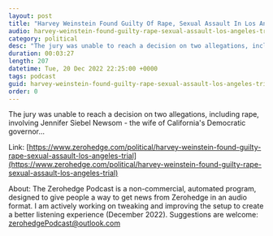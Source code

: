 ```yaml
---
layout: post
title: "Harvey Weinstein Found Guilty Of Rape, Sexual Assault In Los Angeles Trial"
audio: harvey-weinstein-found-guilty-rape-sexual-assault-los-angeles-trial-0
category: political
desc: "The jury was unable to reach a decision on two allegations, including rape, involving Jennifer Siebel Newsom - the wife of California's Democratic governor..."
duration: 00:03:27
length: 207
datetime: Tue, 20 Dec 2022 22:25:00 +0000
tags: podcast
guid: harvey-weinstein-found-guilty-rape-sexual-assault-los-angeles-trial-0
order: 0
---
```

The jury was unable to reach a decision on two allegations, including rape, involving Jennifer Siebel Newsom - the wife of California's Democratic governor...

Link: [https://www.zerohedge.com/political/harvey-weinstein-found-guilty-rape-sexual-assault-los-angeles-trial](https://www.zerohedge.com/political/harvey-weinstein-found-guilty-rape-sexual-assault-los-angeles-trial)

About: The Zerohedge Podcast is a non-commercial, automated program, designed to give people a way to get news from Zerohedge in an audio format.  I am actively working on tweaking and improving the setup to create a better listening experience (December 2022).  Suggestions are welcome: [zerohedgePodcast@outlook.com](mailto:zerohedgePodcast@outlook.com)